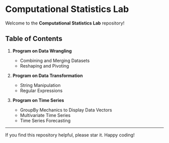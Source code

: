 # Computational Statistics Lab

Welcome to the **Computational Statistics Lab** repository!

## Table of Contents

1. **Program on Data Wrangling**

   * Combining and Merging Datasets
   * Reshaping and Pivoting

2. **Program on Data Transformation**

   * String Manipulation
   * Regular Expressions

3. **Program on Time Series**

   * GroupBy Mechanics to Display Data Vectors
   * Multivariate Time Series
   * Time Series Forecasting

---

If you find this repository helpful, please star it. Happy coding!
